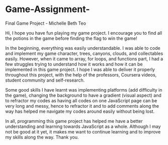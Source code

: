 # Game-Assignment-

Final Game Project - Michelle Beth Teo 

Hi, I hope you have fun playing my game project. I encourage you to find all the potions in the game before finding the flag to win the game!

In the beginning, everything was easily understandable. I was able to code and implement my game character, trees, canyons, clouds, and collectables easily. However, when it came to array, for loops, and functions part, I had a few struggles trying to understand how it works and how it can be implemented in this game project. I hope I was able to deliver it properly throughout this project, with the help of the professors, Coursera videos, student community and self-research. 

Some good skills I have learnt was implementing platforms (add difficulty in the game), changing the background to have a gradient (visual aspect) and to refractor my codes as having all codes on one JavaScript page can be very long and messy, hence to refractor it and to add comments along the way has helped me navigate my codes around easily without being lost. 

In all, programming this game project has helped me have a better understanding and learning towards JavaScript as a whole. Although I may not be good at it yet, it makes me want to continue learning and to improve my skills along the way. Thank you.
